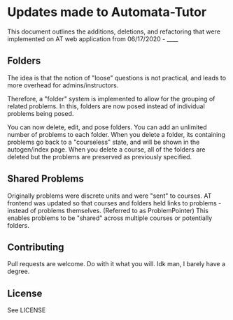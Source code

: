 # Updates made to Automata-Tutor
This document outlines the additions, deletions, and refactoring that were implemented on AT web application from 06/17/2020 - ____

## Folders
The idea is that the notion of "loose" questions is not practical, and leads to more overhead for admins/instructors. 

Therefore, a "folder" system is implemented to allow for the grouping of related problems. In this, folders are now posed instead of individual problems being posed. 

You can now delete, edit, and pose folders. You can add an unlimited number of problems to each folder. When you delete a folder, its containing problems go back to a "courseless" state, and will be shown in the autogen/index page. When you delete a course, all of the folders are deleted but the problems are preserved as previously specified. 

## Shared Problems
Originally problems were discrete units and were "sent" to courses. AT frontend was updated so that courses and folders held links to problems - instead of problems themselves. (Referred to as ProblemPointer) This enables problems to be "shared" across multiple courses or potentially folders. 


## Contributing
Pull requests are welcome. Do with it what you will. Idk man, I barely have a degree. 

## License
See LICENSE